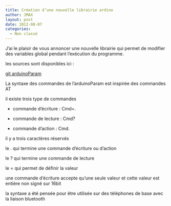 ```yaml
---
title: Création d’une nouvelle librairie ardino
author: JMAX
layout: post
date: 2012-08-07
categories:
  - Non classé
---
```

J&rsquo;ai le plaisir de vous annoncer une nouvelle librairie qui permet de modifier des variables global pendant l’exécution du programme.

les sources sont disponibles ici :
  
[git arduinoParam][1]

La syntaxe des commandes de l&rsquo;arduinoParam est inspirée des commandes AT

il existe trois type de commandes
  
* commande d&rsquo;écriture : Cmd=.
  
* commande de lecture : Cmd?
  
* commande d&rsquo;action : Cmd.

il y a trois caractères réservés
  
le . qui termine une commande d&rsquo;écriture ou d&rsquo;action
  
le ? qui termine une commande de lecture
  
le = qui permet de définir la valeur

une commande d’écriture accepte qu&rsquo;une seule valeur et cette valeur est entière non signé sur 16bit

la syntaxe a été pensée pour être utilisée sur des téléphones de base avec la liaison bluetooth

 [1]: https://github.com/jmax33/ArduinoParam
